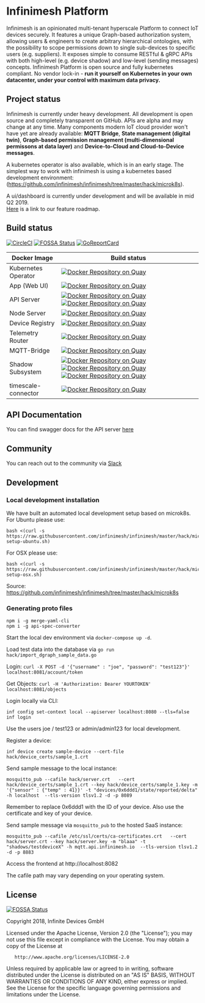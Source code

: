 # Infinimesh Platform
Infinimesh is an opinionated multi-tenant hyperscale Platform to connect IoT devices securely. It features a unique Graph-based authorization system, allowing users & engineers to create arbitrary hierarchical ontologies, with the possibility to scope permissions down to single sub-devices to specific users (e.g. suppliers). It exposes simple to consume RESTful & gRPC APIs with both high-level (e.g. device shadow) and low-level (sending messages) concepts. Infinimesh Platform is open source and fully kubernetes compliant. No vendor lock-in - **run it yourself on Kubernetes in your own datacenter, under your control with maximum data privacy.**

## Project status
Infinimesh is currently under heavy development. All development is open source and completely transparent on GitHub. APIs are alpha and may change at any time. Many components modern IoT cloud provider won't have yet are already available: 
**MQTT Bridge**, **State management (digital twin)**, **Graph-based permission management (multi-dimensional permissons at data layer)** and **Device-to-Cloud and Cloud-to-Device messages**. 

A kubernetes operator is also available, which is in an early stage. The simplest way to work with infinimesh is using a kubernetes based development environment: (https://github.com/infinimesh/infinimesh/tree/master/hack/microk8s).

A ui/dashboard is currently under development and will be available in mid Q2 2019. 
<br /> [Here](https://github.com/infinimesh/infinimesh/blob/master/roadmap.md) is a link to our feature roadmap.

## Build status
[![CircleCI](https://img.shields.io/circleci/project/github/InfiniteDevices/infinimesh.svg)](https://circleci.com/gh/infinimesh/infinimesh/tree/master) [![FOSSA Status](https://app.fossa.io/api/projects/git%2Bgithub.com%2Finfinimesh%2Finfinimesh.svg?type=shield)](https://app.fossa.io/projects/git%2Bgithub.com%2Finfinimesh%2Finfinimesh?ref=badge_shield)
[![GoReportCard](https://goreportcard.com/badge/github.com/infinimesh/infinimesh)](https://goreportcard.com/report/github.com/infinimesh/infinimesh)

| Docker Image  | Build status  |
| ------------- |---------------|
| Kubernetes Operator | [![Docker Repository on Quay](https://quay.io/repository/infinimesh/operator/status "Docker Repository on Quay")](https://quay.io/repository/infinimesh/operator) |
| App (Web UI) | [![Docker Repository on Quay](https://quay.io/repository/infinimesh/frontend/status "Docker Repository on Quay")](https://quay.io/repository/infinimesh/frontend) |
| API Server | [![Docker Repository on Quay](https://quay.io/repository/infinimesh/apiserver-rest/status "Docker Repository on Quay")](https://quay.io/repository/infinimesh/apiserver-rest) [![Docker Repository on Quay](https://quay.io/repository/infinimesh/apiserver/status "Docker Repository on Quay")](https://quay.io/repository/infinimesh/apiserver) |
| Node Server | [![Docker Repository on Quay](https://quay.io/repository/infinimesh/nodeserver/status "Docker Repository on Quay")](https://quay.io/repository/infinimesh/nodeserver) |
| Device Registry | [![Docker Repository on Quay](https://quay.io/repository/infinimesh/device-registry/status "Docker Repository on Quay")](https://quay.io/repository/infinimesh/device-registry) |
| Telemetry Router | [![Docker Repository on Quay](https://quay.io/repository/infinimesh/telemetry-router/status "Docker Repository on Quay")](https://quay.io/repository/infinimesh/telemetry-router) |
| MQTT-Bridge | [![Docker Repository on Quay](https://quay.io/repository/infinimesh/mqtt-bridge/status "Docker Repository on Quay")](https://quay.io/repository/infinimesh/mqtt-bridge) |
| Shadow Subsystem | [![Docker Repository on Quay](https://quay.io/repository/infinimesh/shadow-delta-merger/status "Docker Repository on Quay")](https://quay.io/repository/infinimesh/shadow-delta-merger) [![Docker Repository on Quay](https://quay.io/repository/infinimesh/shadow-api/status "Docker Repository on Quay")](https://quay.io/repository/infinimesh/shadow-api) [![Docker Repository on Quay](https://quay.io/repository/infinimesh/shadow-persister/status "Docker Repository on Quay")](https://quay.io/repository/infinimesh/shadow-persister) |
| timescale-connector | [![Docker Repository on Quay](https://quay.io/repository/infinimesh/timescale-connector/status "Docker Repository on Quay")](https://quay.io/repository/infinimesh/timescale-connector)|

## API Documentation
You can find swagger docs for the API server [here](https://infinitedevices.github.io/infinimesh/swagger-ui/)

## Community
You can reach out to the community via [Slack](https://launchpass.com/infinimeshcommunity)

## Development
### Local development installation
We have built an automated local development setup based on microk8s.
For Ubuntu please use:
```
bash <(curl -s https://raw.githubusercontent.com/infinimesh/infinimesh/master/hack/microk8s/infinimesh-setup-ubuntu.sh)
```
For OSX please use:
```
bash <(curl -s https://raw.githubusercontent.com/infinimesh/infinimesh/master/hack/microk8s/infinimesh-setup-osx.sh)
```
Source: https://github.com/infinimesh/infinimesh/tree/master/hack/microk8s

### Generating proto files
```
npm i -g merge-yaml-cli
npm i -g api-spec-converter
```

Start the local dev environment via `docker-compose up -d`.

Load test data into the database via `go run hack/import_dgraph_sample_data.go`

Login: `curl -X POST -d '{"username" : "joe", "password": "test123"}'  localhost:8081/account/token`

Get Objects: `curl -H 'Authorization: Bearer YOURTOKEN' localhost:8081/objects`

Login locally via CLI:
```
inf config set-context local --apiserver localhost:8080 --tls=false
inf login
```
Use the users joe / test123 or admin/admin123 for local development.

Register a device:
```
inf device create sample-device --cert-file hack/device_certs/sample_1.crt
```

Send sample message to the local instance:
```
mosquitto_pub --cafile hack/server.crt   --cert hack/device_certs/sample_1.crt --key hack/device_certs/sample_1.key -m '{"sensor" : {"temp" : 41}}' -t "devices/0x6ddd1/state/reported/delta" -h localhost  --tls-version tlsv1.2 -d -p 8089
```

Remember to replace 0x6ddd1 with the ID of your device. Also use the certificate and key of your device.

Send sample message via `mosquitto_pub` to the hosted SaaS instance:
```
mosquitto_pub --cafile /etc/ssl/certs/ca-certificates.crt   --cert hack/server.crt --key hack/server.key -m "blaaa" -t "shadows/testdeviceX" -h mqtt.api.infinimesh.io  --tls-version tlsv1.2 -d -p 8883
```

Access the frontend at http://localhost:8082

The cafile path may vary depending on your operating system.

## License
[![FOSSA Status](https://app.fossa.io/api/projects/git%2Bgithub.com%2Finfinimesh%2Finfinimesh.svg?type=large)](https://app.fossa.io/projects/git%2Bgithub.com%2Finfinimesh%2Finfinimesh?ref=badge_large)

Copyright 2018, Infinite Devices GmbH

Licensed under the Apache License, Version 2.0 (the "License");
you may not use this file except in compliance with the License.
You may obtain a copy of the License at

       http://www.apache.org/licenses/LICENSE-2.0

Unless required by applicable law or agreed to in writing, software
distributed under the License is distributed on an "AS IS" BASIS,
WITHOUT WARRANTIES OR CONDITIONS OF ANY KIND, either express or implied.
See the License for the specific language governing permissions and
limitations under the License.
